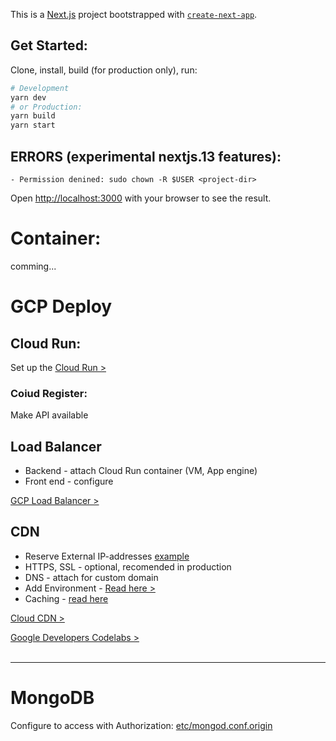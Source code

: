 This is a [Next.js](https://nextjs.org/) project bootstrapped with [`create-next-app`](https://github.com/vercel/next.js/tree/canary/packages/create-next-app).

## Get Started:

Clone, install, build (for production only), run:

```bash
# Development
yarn dev
# or Production:
yarn build
yarn start
```
## ERRORS (experimental nextjs.13 features):
```
- Permission denined: sudo chown -R $USER <project-dir>
```

Open [http://localhost:3000](http://localhost:3000) with your browser to see the result.


# Container:

comming...

# GCP Deploy
## Cloud Run:
Set up the [Cloud Run >](https://codelabs.developers.google.com/codelabs/cloud-run-deploy#4)

### Coiud Register:
Make API available

## Load Balancer
- Backend - attach Cloud Run container (VM, App engine)
- Front end - configure

[GCP Load Balancer >](https://cloud.google.com/load-balancing/docs/https/setting-up-https-serverless)

## CDN
- Reserve External IP-addresses [example](https://cloud.google.com/cdn/docs/setting-up-cdn-with-serverless#ip-address)  
- HTTPS, SSL - optional, recomended in production
- DNS - attach for custom domain
- Add Environment - [Read here >](https://cloud.google.com/run/docs/configuring/environment-variables)
- Caching - [read here](https://cloud.google.com/cdn/docs/caching)

[Cloud CDN >](https://cloud.google.com/cdn/docs/setting-up-cdn-with-serverless)

[Google Developers Codelabs >](https://codelabs.developers.google.com/?text=website)
<br><br>

---
# MongoDB
Configure to access with Authorization: [etc/mongod.conf.origin](https://hevodata.com/learn/mongodb-configuration-file/)
